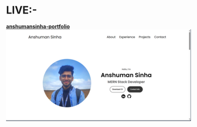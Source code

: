 # LIVE:- 
**[anshumansinha-portfolio](https://anshumansinha-portfolio.netlify.app)**
![banner](banner.png)
